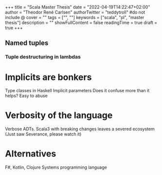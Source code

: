 +++
title = "Scala Master Thesis"
date = "2022-04-19T14:22:47+02:00"
author = "Theodor René Carlsen"
authorTwitter = "teddytroll" #do not include @
cover = ""
tags = ["", ""]
keywords = ["scala", "pl", "master thesis"]
description = ""
showFullContent = false
readingTime = true
draft = true
+++

## Named tuples

### Tuple destructuring in lambdas

# Implicits are bonkers
Type classes in Haskell
Implicit parameters
Does it confuse more than it helps?
Easy to abuse

# Verbosity of the language
Verbose ADTs. Scala3 with breaking changes leaves a severed ecosystem (Just saw
Severance, please watch it)

# Alternatives

F#, Kotlin, Clojure Systems programming language


